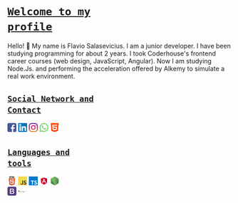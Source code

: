 # <code><b><u>Welcome to my profile</u></b></code>
Hello! 👋 My name is Flavio Salasevicius. I am a junior developer.
I have been studying programming for about 2 years.
I took Coderhouse's frontend career courses (web design, JavaScript, Angular).
Now I am studying Node.Js. and performing the acceleration offered by Alkemy to simulate a real work environment.

## <code><b><u>Social Network and Contact</u></b></code>
<code><a href="https://www.facebook.com/salaseviciusflavio/" target="_blank"><img height="20" src="facebook.png" alt="Facebook"></a></code>
<code><a href="https://www.linkedin.com/in/flavio-gast%C3%B3n-salasevicius-61232979/" target="_blank"><img height="20" src="linkedin.png" alt="Linkedin"></a></code>
<code><a href="https://www.instagram.com/flaviocjs14/" target="_blank"><img height="20" src="instagram.png" alt="Instagram"></a></code>
<code><a href="tel:+543466433400" target="_blank"><img height="20" src="whatsapp.png" alt="Whatsapp"></a></code>
<code><a href="https://www.flaviosalasevicius.com.ar" target="_blank"><img height="20" src="html-5.png" alt="Web"></a></code>

## <code><b><u>Languages and tools</u></b></code>

<code><img height="20" src="https://raw.githubusercontent.com/github/explore/80688e429a7d4ef2fca1e82350fe8e3517d3494d/topics/html/html.png" alt="HTML5"></code>
<code><img height="20" src="https://raw.githubusercontent.com/github/explore/80688e429a7d4ef2fca1e82350fe8e3517d3494d/topics/javascript/javascript.png" alt="JavaScript"></code>
<code><img height="20" src="https://raw.githubusercontent.com/github/explore/80688e429a7d4ef2fca1e82350fe8e3517d3494d/topics/typescript/typescript.png"  alt="Typescript"></code>
<code><img height="20" src="https://raw.githubusercontent.com/github/explore/80688e429a7d4ef2fca1e82350fe8e3517d3494d/topics/angular/angular.png"  alt="Angular"></code>
<code><img height="20" src="https://raw.githubusercontent.com/github/explore/80688e429a7d4ef2fca1e82350fe8e3517d3494d/topics/nodejs/nodejs.png"  alt="Node Js"></code>    
<code><img height="20" src="https://raw.githubusercontent.com/github/explore/80688e429a7d4ef2fca1e82350fe8e3517d3494d/topics/bootstrap/bootstrap.png"></code>
<code><img height="20" src="https://raw.githubusercontent.com/github/explore/80688e429a7d4ef2fca1e82350fe8e3517d3494d/topics/mongodb/mongodb.png"></code>



